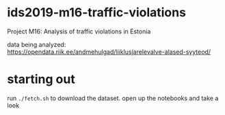 # ids2019-m16-traffic-violations
Project M16: Analysis of traffic violations in Estonia

data being analyzed: https://opendata.riik.ee/andmehulgad/liiklusjarelevalve-alased-syyteod/


# starting out
run `./fetch.sh` to download the dataset. open up the notebooks and take a look
